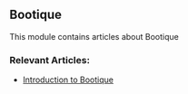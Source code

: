 ## Bootique

This module contains articles about Bootique

### Relevant Articles:
- [Introduction to Bootique](https://www.maixuanviet.com/)
